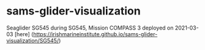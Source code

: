# sams-glider-visualization

Seaglider SG545 during SG545, Mission COMPASS 3 deployed on 2021-03-03 [here] (https://irishmarineinstitute.github.io/sams-glider-visualization/SG545/)

